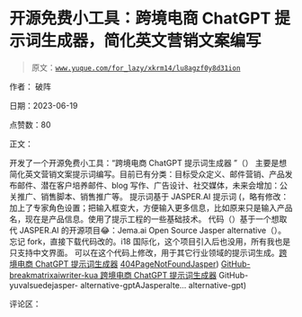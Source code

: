 # 开源免费小工具：跨境电商 ChatGPT 提示词生成器，简化英文营销文案编写

> 原文：[`www.yuque.com/for_lazy/xkrm14/lu8agzf0y8d31ion`](https://www.yuque.com/for_lazy/xkrm14/lu8agzf0y8d31ion)

作者： 破阵

日期：2023-06-19

点赞数：80

正文：

开发了一个开源免费小工具：“跨境电商 ChatGPT 提示词生成器 ”（） 主要是想简化英文营销文案提示词编写。目前已有分类：目标受众定义、邮件营销、产品发布邮件、潜在客户培养邮件、blog 写作、广告设计、社交媒体，未来会增加：公关推广、销售脚本、销售推广等。 提示词基于 JASPER.AI 提示词 (，略有修改：加上了专家角色设置；把输入框变大，方便输入更多信息，比如原来只是输入产品名，现在是产品信息。使用了提示工程的一些基础技术。 代码（）基于一个想取代 JASPER.AI 的开源项目😂：Jema.ai Open Source Jasper alternative（）。忘记 fork，直接下载代码改的。i18 国际化，这个项目引入后也没用，所有我也是只支持中文界面。 可以在这个代码上修改，用于其它行业领域的提示词生成。[跨境电商 ChatGPT 提示词生成器](https://kua.aigenprompt.com) [404PageNotFoundJasper](https://www.jasper.ai/blog/ai-prompts-for-business)) [GitHub- breakmatrixaiwriter-kua 跨境电商 ChatGPT 提示词生成器](https://github.com/breakmatrix/aiwriter-kua) GitHub-yuvalsuedejasper- alternative-gptAJasperalte... alternative-gpt)

评论区：



